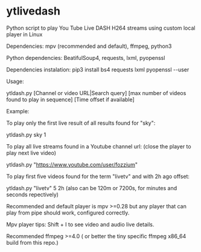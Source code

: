# ytlivedash
Python script to play You Tube Live DASH H264 streams using custom local player in Linux

Dependencies: mpv (recommended and default), ffmpeg, python3

Python dependencies: BeatifulSoup4, requests, lxml, pyopenssl 

Dependencies instalation: pip3 install bs4 requests lxml pyopenssl --user

Usage:

ytldash.py [Channel or video URL|Search query] [max number of videos found to play in sequence] [Time offset if available]

Example:

To play only the first live result of all results found for "sky":

ytldash.py sky 1 

To play all live streams found in a Youtube channel url: (close the player to play next live video)

ytldash.py "https://www.youtube.com/user/fozzium"

To play first five videos found for the term "livetv" and with 2h ago offset:

ytldash.py "livetv" 5 2h  (also can be 120m or 7200s, for minutes and seconds repectively)   

Recommended and default player is mpv >=0.28 but any player that can play from pipe should work, configured correctly.

Mpv player tips: Shift + I to see video and audio live details.

Recommended ffmpeg >=4.0 ( or better the tiny specific ffmpeg x86_64 build from this repo.)


